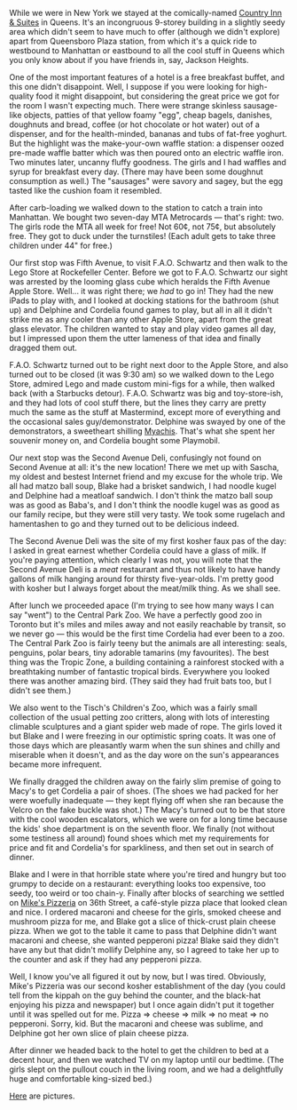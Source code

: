 <!--
.. title: New York Adventure, Day 2
.. date: 2011-03-21 16:38:23
.. author: Amy Brown
-->

While we were in New York we stayed at the comically-named <a
href="http://www.countryinns.com/long-island-city-hotel-ny-11101/nynyquee">Country
Inn & Suites</a> in Queens. It's an incongruous 9-storey building in a slightly
seedy area which didn't seem to have much to offer (although we didn't explore)
apart from Queensboro Plaza station, from which it's a quick ride to westbound
to Manhattan or eastbound to all the cool stuff in Queens which you only know
about if you have friends in, say, Jackson Heights.

One of the most important features of a hotel is a free breakfast buffet, and
this one didn't disappoint. Well, I suppose if you were looking for
high-quality food it might disappoint, but considering the great price we got
for the room I wasn't expecting much. There were strange skinless sausage-like
objects, patties of that yellow foamy "egg", cheap bagels, danishes, doughnuts
and bread, coffee (or hot chocolate or hot water) out of a dispenser, and for
the health-minded, bananas and tubs of fat-free yoghurt. But the highlight
was the make-your-own waffle station: a dispenser oozed pre-made waffle batter
which was then poured onto an electric waffle iron. Two minutes later, uncanny
fluffy goodness. The girls and I had waffles and syrup for breakfast every day.
(There may have been some doughnut consumption as well.) The "sausages" were
savory and sagey, but the egg tasted like the cushion foam it resembled.

After carb-loading we walked down to the station to catch a train into
Manhattan. We bought two seven-day MTA Metrocards &mdash; that's right: two.
The girls rode the MTA all week for free! Not 60&cent;, not 75&cent;, but
absolutely free.  They got to duck under the turnstiles!  (Each adult gets to
take three children under 44" for free.)

Our first stop was Fifth Avenue, to visit F.A.O. Schwartz and then walk to
the Lego Store at Rockefeller Center. Before we got to F.A.O. Schwartz our
sight was arrested by the looming glass cube which heralds the Fifth
Avenue Apple Store. Well... it was right there; we *had* to go in! They had
the new iPads to play with, and I looked at docking stations for the bathroom
(shut up) and Delphine and Cordelia found games to play, but all in all
it didn't strike me as any cooler than any other Apple Store, apart from the
great glass elevator. The children wanted to stay and play video games all
day, but I impressed upon them the utter lameness of that idea and finally
dragged them out.

F.A.O. Schwartz turned out to be right next door to the Apple Store, and also
turned out to be closed (it was 9:30 am) so we walked down to the Lego Store,
admired Lego and made custom mini-figs for a while, then walked back (with a
Starbucks detour). F.A.O. Schwartz was big and toy-store-ish, and they had lots
of cool stuff there, but the lines they carry are pretty much the same as the
stuff at Mastermind, except more of everything and the occasional sales
guy/demonstrator. Delphine was swayed by one of the demonstrators, a sweetheart
shilling <a href="http://myachi.com/home.html">Myachis</a>. That's what she
spent her souvenir money on, and Cordelia bought some Playmobil.

Our next stop was the Second Avenue Deli, confusingly not found on Second
Avenue at all: it's the new location! There we met up with Sascha, my oldest
and bestest Internet friend and my excuse for the whole trip. We all had matzo
ball soup, Blake had a brisket sandwich, I had noodle kugel and Delphine had a
meatloaf sandwich. I don't think the matzo ball soup was as good as Baba's, and
I don't think the noodle kugel was as good as our family recipe, but they were
still very tasty. We took some rugelach and hamentashen to go and they turned
out to be delicious indeed.

The Second Avenue Deli was the site of my first kosher faux pas of the day:
I asked in great earnest whether Cordelia could have a glass of milk. If you're
paying attention, which clearly I was not, you will note that the Second
Avenue Deli is a *meat* restaurant and thus not likely to have handy gallons
of milk hanging around for thirsty five-year-olds. I'm pretty good with kosher
but I always forget about the meat/milk thing. As we shall see.

After lunch we proceeded apace (I'm trying to see how many ways I can say
"went") to the Central Park Zoo. We have a perfectly good zoo in Toronto but
it's miles and miles away and not easily reachable by transit, so we never go
&mdash; this would be the first time Cordelia had ever been to a zoo. The
Central Park Zoo is fairly teeny but the animals are all interesting: seals,
penguins, polar bears, tiny adorable tamarins (my favourites). The best thing
was the Tropic Zone, a building containing a rainforest stocked with a
breathtaking number of fantastic tropical birds. Everywhere you looked there
was another amazing bird.  (They said they had fruit bats too, but I didn't see
them.)

We also went to the Tisch's Children's Zoo, which was a fairly small collection
of the usual petting zoo critters, along with lots of interesting climable
sculptures and a giant spider web made of rope. The girls loved it but Blake
and I were freezing in our optimistic spring coats. It was one of those days
which are pleasantly warm when the sun shines and chilly and miserable when it
doesn't, and as the day wore on the sun's appearances became more infrequent.

We finally dragged the children away on the fairly slim premise of going to
Macy's to get Cordelia a pair of shoes. (The shoes we had packed for her were
woefully inadequate &mdash; they kept flying off when she ran because the
Velcro on the fake buckle was shot.) The Macy's turned out to be that store
with the cool wooden escalators, which we were on for a long time because the
kids' shoe department is on the seventh floor. We finally (not without some
testiness all around) found shoes which met my requirements for price and fit
and Cordelia's for sparkliness, and then set out in search of dinner.

Blake and I were in that horrible state where you're tired and hungry but
too grumpy to decide on a restaurant: everything looks too expensive,
too seedy, too weird or too chain-y. Finally after blocks of searching we
settled on <a
href="http://www.greatrestaurantsmag.com/KOSHER/restaurants/413/aroma-pizza-cafe">Mike's
Pizzeria</a> on 36th Street, a café-style pizza place that looked clean and
nice. I ordered macaroni and cheese for the girls, smoked cheese and mushroom
pizza for me, and Blake got a slice of thick-crust plain cheese pizza. When we
got to the table it came to pass that Delphine didn't want macaroni and
cheese, she wanted pepperoni pizza! Blake said they didn't have any but that
didn't mollify Delphine any, so I agreed to take her up to the counter and
ask if they had any pepperoni pizza.

Well, I know you've all figured it out by now, but I was tired. Obviously,
Mike's Pizzeria was our second kosher establishment of the day (you could
tell from the kippah on the guy behind the counter, and the black-hat 
enjoying his pizza and newspaper) but I once again didn't put it together
until it was spelled out for me. Pizza &rArr; cheese &rArr; milk &rArr; no
meat &rArr; no pepperoni.  Sorry, kid. But the macaroni and cheese was
sublime, and Delphine got her own slice of plain cheese pizza.

After dinner we headed back to the hotel to get the children to bed at a
decent hour, and then we watched TV on my laptop until our bedtime. (The
girls slept on the pullout couch in the living room, and we had a delightfully
huge and  comfortable king-sized bed.)

<a href="http://www.latte.ca/pics/2011/0315/">Here</a> are pictures.


